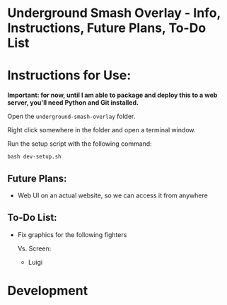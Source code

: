 # Underground Smash Overlay - Info, Instructions, Future Plans, To-Do List

# Instructions for Use:

**Important: for now, until I am able to package and deploy this to a web server, you'll need Python and Git installed.**

Open the `underground-smash-overlay` folder.

Right click somewhere in the folder and open a terminal window.

Run the setup script with the following command:

`bash dev-setup.sh`

## Future Plans:

- Web UI on an actual website, so we can access it from anywhere

## To-Do List:
- Fix graphics for the following fighters

    Vs. Screen:
    - Luigi


# Development